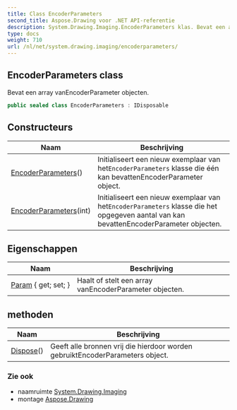 ```yaml
---
title: Class EncoderParameters
second_title: Aspose.Drawing voor .NET API-referentie
description: System.Drawing.Imaging.EncoderParameters klas. Bevat een array vanEncoderParameter objecten.
type: docs
weight: 710
url: /nl/net/system.drawing.imaging/encoderparameters/
---
```

## EncoderParameters class

Bevat een array vanEncoderParameter objecten.

```csharp
public sealed class EncoderParameters : IDisposable
```

## Constructeurs

| Naam | Beschrijving |
| --- | --- |
| [EncoderParameters](encoderparameters/#constructor)() | Initialiseert een nieuw exemplaar van het`EncoderParameters` klasse die één kan bevattenEncoderParameter object. |
| [EncoderParameters](encoderparameters/#constructor_1)(int) | Initialiseert een nieuw exemplaar van het`EncoderParameters` klasse die het opgegeven aantal van kan bevattenEncoderParameter objecten. |

## Eigenschappen

| Naam | Beschrijving |
| --- | --- |
| [Param](../../system.drawing.imaging/encoderparameters/param/) { get; set; } | Haalt of stelt een array vanEncoderParameter objecten. |

## methoden

| Naam | Beschrijving |
| --- | --- |
| [Dispose](../../system.drawing.imaging/encoderparameters/dispose/)() | Geeft alle bronnen vrij die hierdoor worden gebruiktEncoderParameters object. |

### Zie ook

* naamruimte [System.Drawing.Imaging](../../system.drawing.imaging/)
* montage [Aspose.Drawing](../../)


